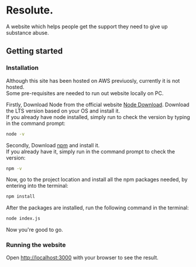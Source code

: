 # Resolute.
A website which helps people get the support they need to give up substance abuse. 

## Getting started
### Installation
Although this site has been hosted on AWS previuosly, currently it is not hosted.\
Some pre-requisites are needed to run out website locally on PC.

Firstly, 
Download Node from the official website [Node Download](https://nodejs.org/en/download). Download the LTS version based on your OS and install it.\
If you already have node installed, simply run to check the version by typing in the command prompt:
```bash
node -v
```
Secondly,
Download [npm](https://docs.npmjs.com/downloading-and-installing-node-js-and-npm) and install it.\
If you already have it, simply run in the command prompt to check the version:
```bash
npm -v
```
Now, go to the project location and install all the npm packages needed, by entering into the terminal:
```bash
npm install
```
After the packages are installed, run the following command in the terminal:
```bash
node index.js
```
Now you're good to go.

### Running the website
Open [http://localhost:3000](http://localhost:3000) with your browser to see the result.

